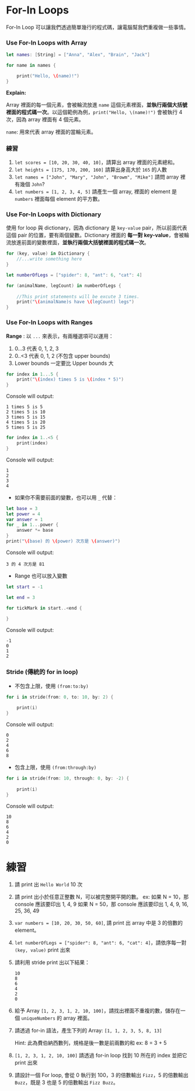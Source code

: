 # For-In Loops

For-In Loop 可以讓我們透過簡單幾行的程式碼，讓電腦幫我們重複做一些事情。

### Use For-In Loops with Array

```swift
let names: [String] = ["Anna", "Alex", "Brain", "Jack"]

for name in names {

    print("Hello, \(name)!")
}
```
**Explain:**

Array 裡面的每一個元素，會被輪流放進 `name` 這個元素裡面，**並執行兩個大括號裡面的程式碼一次**。以這個範例為例，`print("Hello, \(name)!")` 會被執行 4 次，因為 array 裡面有 4 個元素。

`name`: 用來代表 array 裡面的當輪元素。

### 練習

1. `let scores = [10, 20, 30, 40, 10]`，請算出 array 裡面的元素總和。
2. `let heights = [175, 170, 200, 160]` 請算出身高大於 `165` 的人數
3. `let names = ["John", "Mary", "John", "Browm", "Mike"]` 請問 array 裡有幾個 `John`?
4. `let numbers = [1, 2, 3, 4, 5]` 請產生一個 array, 裡面的 element 是 `numbers` 裡面每個 element 的平方數。

### Use For-In Loops with Dictionary

使用 for loop 與 dictionary，因為 dictionary 是 `key-value` pair，所以前面代表這個 pair 的位置，要有兩個變數。Dictionary 裡面的 **每一對 key-value**，會被輪流放進前面的變數裡面，**並執行兩個大括號裡面的程式碼一次**。

```swift
for (key, value) in Dictionary {
    //...write something here
}
```

```swift
let numberOfLegs = ["spider": 8, "ant": 6, "cat": 4]

for (animalName, legCount) in numberOfLegs {
    
    //This print statements will be excute 3 times.
    print("\(animalName)s have \(legCount) legs")
}
```

### Use For-In Loops with Ranges

**Range** : 以 `...` 來表示，有兩種選項可以運用：
1. 0...3 代表 0, 1, 2, 3
2. 0..<3 代表 0, 1, 2 (不包含 upper bounds)
3. Lower bounds 一定要比 Upper bounds 大

```swift
for index in 1...5 {
    print("\(index) times 5 is \(index * 5)")
}
```

Console will output:
```
1 times 5 is 5
2 times 5 is 10
3 times 5 is 15
4 times 5 is 20
5 times 5 is 25
```

```swift
for index in 1..<5 {
    print(index)
}
```

Console will output:
```
1
2
3
4
```

* 如果你不需要前面的變數，也可以用 `_` 代替：

```swift
let base = 3
let power = 4
var answer = 1
for _ in 1...power {
    answer *= base
}
print("\(base) 的 \(power) 次方是 \(answer)")
```

Console will output:
```
3 的 4 次方是 81
```

* Range 也可以放入變數

```swift
let start = -1

let end = 3

for tickMark in start..<end {
    
}
```

Console will output:
```
-1
0
1
2
```

### Stride (傳統的 for in loop)

* 不包含上限，使用 `(from:to:by)`

```swift
for i in stride(from: 0, to: 10, by: 2) {
    
    print(i)
}
```

Console will output:
```
0
2
4
6
8
```

* 包含上限，使用 `(from:through:by)`

```swift
for i in stride(from: 10, through: 0, by: -2) {
    
    print(i)
}
```

Console will output:
```
10
8
6
4
2
0
```


# 練習
1. 請 print 出 `Hello World` 10 次
2. 請 print 出小於任意正整數 N，可以被完整開平開的數。
ex: 如果 N = 10，那 console 應該要印出 1, 4, 9
    如果 N = 50，那 console 應該要印出 1, 4, 9, 16, 25, 36, 49
3. `var numbers = [10, 20, 30, 50, 60]`, 請 print 出 array 中是 3 的倍數的 element。
4. `let numberOfLegs = ["spider": 8, "ant": 6, "cat": 4]`，請依序每一對 `(key, value)` print 出來
5. 請利用 stride print 出以下結果：
   ```
   10
   8
   6
   4
   2
   0
   ```
6. 給予 Array `[1, 2, 3, 1, 2, 10, 100]`，請找出裡面不重複的數，儲存在一個 `uniqueNumbers` 的 array 裡面。
7. 請透過 for-in 語法，產生下列的 Array: `[1, 1, 2, 3, 5, 8, 13]`

    Hint: 此為費伯納西數列，規格是後一數是前兩數的和 ex: 8 = 3 + 5

8. `[1, 2, 3, 1, 2, 10, 100]` 請透過 for-in loop 找到 10 所在的 index 並把它 print 出來

9. 請設計一個 For loop, 會從 0 執行到 100，3 的倍數輸出 `Fizz`，5 的倍數輸出 `Buzz`，既是 3 也是 5 的倍數輸出 `Fizz Buzz`。

